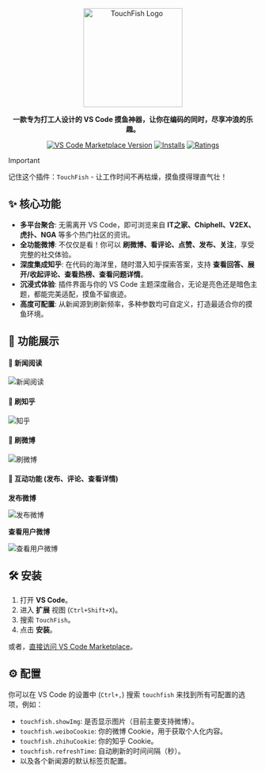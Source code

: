 
<div align="center">

<img src="https://oss.qmsznj.com/prod/2025/08/13/ab941352-929e-4e5b-92c8-90e76b547f4c_20250813171917A269.png" width="200" height="200" alt="TouchFish Logo">

**一款专为打工人设计的 VS Code 摸鱼神器，让你在编码的同时，尽享冲浪的乐趣。**

[![VS Code Marketplace Version](https://img.shields.io/visual-studio-marketplace/v/ylw.touchfish?style=for-the-badge&logo=visualstudiocode)](https://marketplace.visualstudio.com/items?itemName=ylw.touchfish)
[![Installs](https://img.shields.io/visual-studio-marketplace/i/ylw.touchfish?style=for-the-badge)](https://marketplace.visualstudio.com/items?itemName=ylw.touchfish)
[![Ratings](https://img.shields.io/visual-studio-marketplace/r/ylw.touchfish?style=for-the-badge)](https://marketplace.visualstudio.com/items?itemName=ylw.touchfish)

</div>

> [!Important]
>  记住这个插件：`TouchFish` - 让工作时间不再枯燥，摸鱼摸得理直气壮！

## ✨ 核心功能

- **多平台聚合**: 无需离开 VS Code，即可浏览来自 **IT之家、Chiphell、V2EX、虎扑、NGA** 等多个热门社区的资讯。
- **全功能微博**: 不仅仅是看！你可以 **刷微博、看评论、点赞、发布、关注**，享受完整的社交体验。
- **深度集成知乎**: 在代码的海洋里，随时潜入知乎探索答案，支持 **查看回答、展开/收起评论、查看热榜、查看问题详情**。
- **沉浸式体验**: 插件界面与你的 VS Code 主题深度融合，无论是亮色还是暗色主题，都能完美适配，摸鱼不留痕迹。
- **高度可配置**: 从新闻源到刷新频率，多种参数均可自定义，打造最适合你的摸鱼环境。

## 🚀 功能展示

#### 📰 新闻阅读

![新闻阅读](https://jf.jsyccloud.com:8082/bg_oss/jslalloss/image/cbe6132513544b1cb631447f75f6c393.png)

#### 💬 刷知乎

![知乎](https://oss.qmsznj.com/prod/2025/08/08/2aad237f-544d-4f62-93f3-2df99f14914e_20250808144332A822.png)

#### 💬 刷微博

![刷微博](https://oss.qmsznj.com/prod/2025/07/01/04f83ce0-a66c-4070-9ee1-30824201d4a5_20250701164808A762.png)


#### 📝 互动功能 (发布、评论、查看详情)

**发布微博**

![发布微博](https://oss.qmsznj.com/prod/2025/07/01/9c79d33e-73d1-489a-bd88-ad0074245984_20250701164912A764.png)

**查看用户微博**

![查看用户微博](https://oss.qmsznj.com/prod/2025/07/01/b5140434-5590-49b4-98a5-1e1d8c1dec08_20250701164842A763.jpg)

## 🛠️ 安装

1.  打开 **VS Code**。
2.  进入 **扩展** 视图 (`Ctrl+Shift+X`)。
3.  搜索 `TouchFish`。
4.  点击 **安装**。

或者，[直接访问 VS Code Marketplace](https://marketplace.visualstudio.com/items?itemName=ylw.touchfish)。

## ⚙️ 配置

你可以在 VS Code 的设置中 (`Ctrl+,`) 搜索 `touchfish` 来找到所有可配置的选项，例如：

- `touchfish.showImg`: 是否显示图片（目前主要支持微博）。
- `touchfish.weiboCookie`: 你的微博 Cookie，用于获取个人化内容。
- `touchfish.zhihuCookie`: 你的知乎 Cookie。
- `touchfish.refreshTime`: 自动刷新的时间间隔（秒）。
- 以及各个新闻源的默认标签页配置。

